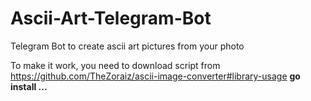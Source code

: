 # Ascii-Art-Telegram-Bot
Telegram Bot to create ascii art pictures from your photo

To make it work, you need to download script from https://github.com/TheZoraiz/ascii-image-converter#library-usage
**go install ...**
